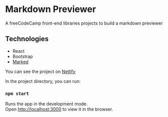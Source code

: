 # Markdown Previewer

A freeCodeCamp front-end libraries projects to build a markdown previewer

## Technologies

- React
- Bootstrap
- [Marked](https://github.com/markedjs/marked/)

You can see the project on [Netlify](https://focused-colden-a447c1.netlify.app/)

In the project directory, you can run:

### `npm start`

Runs the app in the development mode.\
Open [http://localhost:3000](http://localhost:3000) to view it in the browser.
